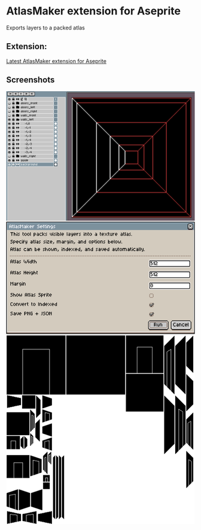 # AtlasMaker extension for Aseprite
 Exports layers to a packed atlas

## Extension:
[Latest AtlasMaker extension for Aseprite](files/atlasmaker_for_aseprite_0.2.zip)

## Screenshots
![Screenshot](files/screenshot_3.png)
![Screenshot](files/screenshot_1.png)
![Screenshot](files/screenshot_2.png)
